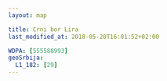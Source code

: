 ```yaml
---
layout: map

title: Crni bor Lira
last_modified_at: 2018-05-20T16:01:52+02:00

WDPA: [555588993]
geoSrbija:
  L1_182: [29]
---
```

